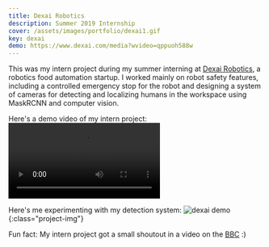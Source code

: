 ```yaml
---
title: Dexai Robotics
description: Summer 2019 Internship
cover: /assets/images/portfolio/dexai1.gif
key: dexai
demo: https://www.dexai.com/media?wvideo=qppuoh588w
---
```

This was my intern project during my summer interning at [Dexai Robotics](https://www.dexai.com/), a robotics food automation startup. I worked mainly on robot safety features, including a controlled emergency stop for the robot and designing a system of cameras for detecting and localizing humans in the workspace using MaskRCNN and computer vision. 

Here's a demo video of my intern project:
<video class="project-img" controls autoplay>
    <source src="/assets/images/portfolio/dexai_vid.mp4"  type="video/mp4">
</video>

Here's me experimenting with my detection system:
![dexai demo](/assets/images/portfolio/dexai2.gif){:class="project-img"}





Fun fact: My intern project got a small shoutout in a video on the [BBC](https://www.bbc.co.uk/programmes/p08j3mbq) :)